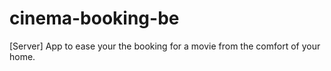 # cinema-booking-be
[Server] App to ease your the booking for a movie from the comfort of your home.
